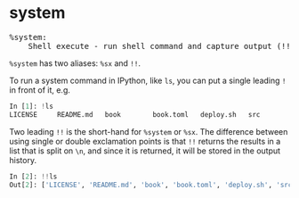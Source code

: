 # system

<pre class="output">
%system:
    Shell execute - run shell command and capture output (!! is short-hand).
</pre>

`%system` has two aliases: `%sx` and `!!`.

To run a system command in IPython, like `ls`, you can put a single leading `!` in front of it, e.g.

```python
In [1]: !ls
LICENSE     README.md   book        book.toml   deploy.sh   src
```

Two leading `!!` is the short-hand for `%system` or `%sx`. The difference between using single or double exclamation points is that `!!` returns the results in a list that is split on `\n`, and since it is returned, it will be stored in the output history.

```python
In [2]: !!ls
Out[2]: ['LICENSE', 'README.md', 'book', 'book.toml', 'deploy.sh', 'src']
```

